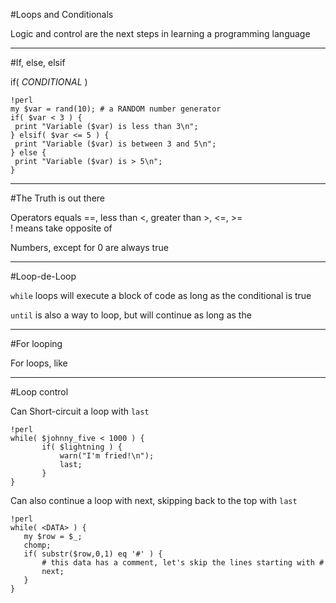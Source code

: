 #Loops and Conditionals

Logic and control are the next steps in learning a programming language

---
#If, else, elsif


if( *CONDITIONAL* ) 


    !perl
    my $var = rand(10); # a RANDOM number generator
    if( $var < 3 ) {
     print "Variable ($var) is less than 3\n";
    } elsif( $var <= 5 ) {
     print "Variable ($var) is between 3 and 5\n";
    } else {
     print "Variable ($var) is > 5\n";
    }

---
#The Truth is out there

Operators equals ==, less than <, greater than >, <=, >=   
! means take opposite of

Numbers, except for 0 are always true

---
#Loop-de-Loop

`while` loops will execute a block of code as long as the conditional is true

`until` is also a way to loop, but will continue as long as the 

---
#For looping

For loops, like 

---
#Loop control

Can Short-circuit a loop with `last`  

    !perl
    while( $johnny_five < 1000 ) {
    	   if( $lightning ) {
               warn("I'm fried!\n");
               last;
           }
    }

Can also continue a loop with next, skipping back to the top with `last`

    !perl
    while( <DATA> ) {
       my $row = $_;
       chomp;
       if( substr($row,0,1) eq '#' ) {
       	   # this data has a comment, let's skip the lines starting with #
           next;
       }
    }
  

